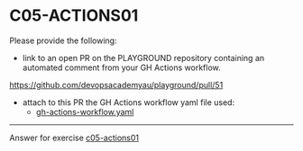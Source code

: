 # C05-ACTIONS01

Please provide the following:

- link to an open PR on the PLAYGROUND repository containing an automated comment from your GH Actions workflow.

https://github.com/devopsacademyau/playground/pull/51

- attach to this PR the GH Actions workflow yaml file used:
  - [gh-actions-workflow.yaml](gh-actions-workflow.yaml)


<!-- Don't change anything below this point-->
<!-- Before commiting, remove both commented lines--> 
***
Answer for exercise [c05-actions01](https://github.com/devopsacademyau/academy/blob/f118599695e0db44aee0616e9612bb850606fb39/classes/05class/exercises/c05-actions01/README.md)
